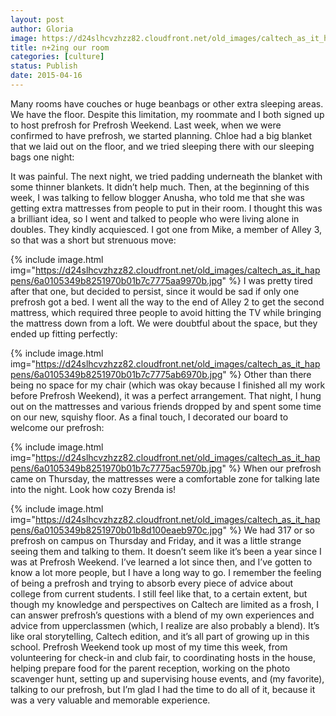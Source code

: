 ```yaml
---
layout: post
author: Gloria
image: https://d24slhcvzhzz82.cloudfront.net/old_images/caltech_as_it_happens/6a0105349b8251970b01b7c7775a9e970b.jpg
title: n+2ing our room
categories: [culture]
status: Publish
date: 2015-04-16
---
```


Many rooms have couches or huge beanbags or other extra sleeping areas. We have the floor. Despite this limitation, my roommate and I both signed up to host prefrosh for Prefrosh Weekend. Last week, when we were confirmed to have prefrosh, we started planning. Chloe had a big blanket that we laid out on the floor, and we tried sleeping there with our sleeping bags one night:

It was painful. The next night, we tried padding underneath the blanket with some thinner blankets. It didn’t help much. Then, at the beginning of this week, I was talking to fellow blogger Anusha, who told me that she was getting extra mattresses from people to put in their room. I thought this was a brilliant idea, so I went and talked to people who were living alone in doubles. They kindly acquiesced. I got one from Mike, a member of Alley 3, so that was a short but strenuous move:


{% include image.html img="https://d24slhcvzhzz82.cloudfront.net/old_images/caltech_as_it_happens/6a0105349b8251970b01b7c7775aa9970b.jpg" %}
I was pretty tired after that one, but decided to persist, since it would be sad if only one prefrosh got a bed. I went all the way to the end of Alley 2 to get the second mattress, which required three people to avoid hitting the TV while bringing the mattress down from a loft. We were doubtful about the space, but they ended up fitting perfectly:


{% include image.html img="https://d24slhcvzhzz82.cloudfront.net/old_images/caltech_as_it_happens/6a0105349b8251970b01b7c7775ab6970b.jpg" %}
Other than there being no space for my chair (which was okay because I finished all my work before Prefrosh Weekend), it was a perfect arrangement. That night, I hung out on the mattresses and various friends dropped by and spent some time on our new, squishy floor. As a final touch, I decorated our board to welcome our prefrosh:


{% include image.html img="https://d24slhcvzhzz82.cloudfront.net/old_images/caltech_as_it_happens/6a0105349b8251970b01b7c7775ac5970b.jpg" %}
When our prefrosh came on Thursday, the mattresses were a comfortable zone for talking late into the night. Look how cozy Brenda is!


{% include image.html img="https://d24slhcvzhzz82.cloudfront.net/old_images/caltech_as_it_happens/6a0105349b8251970b01b8d100eaeb970c.jpg" %}
We had 317 or so prefrosh on campus on Thursday and Friday, and it was a little strange seeing them and talking to them. It doesn’t seem like it’s been a year since I was at Prefrosh Weekend. I’ve learned a lot since then, and I’ve gotten to know a lot more people, but I have a long way to go. I remember the feeling of being a prefrosh and trying to absorb every piece of advice about college from current students. I still feel like that, to a certain extent, but though my knowledge and perspectives on Caltech are limited as a frosh, I can answer prefrosh’s questions with a blend of my own experiences and advice from upperclassmen (which, I realize are also probably a blend). It’s like oral storytelling, Caltech edition, and it’s all part of growing up in this school. 
Prefrosh Weekend took up most of my time this week, from volunteering for check-in and club fair, to coordinating hosts in the house, helping prepare food for the parent reception, working on the photo scavenger hunt, setting up and supervising house events, and (my favorite), talking to our prefrosh, but I’m glad I had the time to do all of it, because it was a very valuable and memorable experience.

